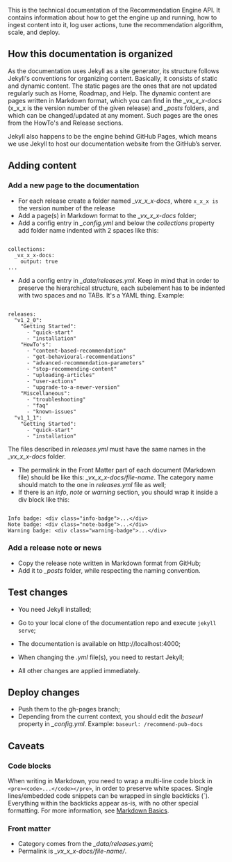 This is the technical documentation of the Recommendation Engine API.
It contains information about how to get the engine up and running, how to ingest content into it, log user actions, tune the recommendation algorithm, scale, and deploy.

## How this documentation is organized

As the documentation uses Jekyll as a site generator, its structure follows Jekyll's conventions for organizing content. Basically, it consists of static and dynamic content. The static pages are the ones that are not updated regularly such as Home, Roadmap, and Help. The dynamic content are pages written in Markdown format, which you can find in the *_vx_x_x-docs* (x_x_x is the version number of the given release) and *_posts* folders, and which can be changed/updated at any moment. Such pages are the ones from the HowTo's and Release sections.

Jekyll also happens to be the engine behind GitHub Pages, which means we use Jekyll to host our documentation website from the GitHub’s server.

## Adding content

### Add a new page to the documentation

* For each release create a folder named *_vx_x_x-docs*, where <code>x_x_x is</code> the version number of the release
* Add a page(s) in Markdown format to the *_vx_x_x-docs* folder;
* Add a config entry in *_config.yml* and below the *collections* property add folder name indented with 2 spaces like this:
<pre><code>
collections:
  _vx_x_x-docs:
    output: true
...
</code></pre>
* Add a config entry in *_data/releases.yml*. Keep in mind that in order to preserve the hierarchical structure, each subelement has to be indented with two spaces and no TABs. It's a YAML thing. Example:
<pre><code>
releases:
  "v1_2_0":
    "Getting Started":
      - "quick-start"
      - "installation"
    "HowTo's":
      - "content-based-recommendation"
      - "get-behavioural-recommendations"
      - "advanced-recommendation-parameters"
      - "stop-recommending-content"
      - "uploading-articles"
      - "user-actions"
      - "upgrade-to-a-newer-version"
    "Miscellaneous":
      - "troubleshooting"
      - "faq"
      - "known-issues"
  "v1_1_1":
    "Getting Started":
      - "quick-start"
      - "installation"
</code></pre>

The files described in *releases.yml* must have the same names in the *_vx_x_x-docs* folder.
* The permalink in the Front Matter part of each document (Markdown file) should be like this: *_vx_x_x-docs/file-name*. The category name should match to the one in *releases.yml* file as well;
* If there is an *info*, *note* or *warning* section, you should wrap it inside a div block like this:
<pre><code>
Info badge: &lt;div class="info-badge"&gt;...&lt;/div&gt;
Note badge: &lt;div class="note-badge"&gt;...&lt;/div&gt;
Warning badge: &lt;div class="warning-badge"&gt;...&lt;/div&gt;
</code></pre>

### Add a release note or news

* Copy the release note written in Markdown format from GitHub;
* Add it to *_posts* folder, while respecting the naming convention.

## Test changes

* You need Jekyll installed;
* Go to your local clone of the documentation repo and execute
`jekyll serve`;

* The documentation is available on http://localhost:4000;
* When changing the *.yml* file(s), you need to restart Jekyll;
* All other changes are applied immediately.

## Deploy changes

* Push them to the gh-pages branch;
* Depending from the current context, you should edit the *baseurl* property in *_config.yml*. Example: <code>baseurl: /recommend-pub-docs</code>

## Caveats

### Code blocks

When writing in Markdown, you need to wrap a multi-line code block in `<pre><code>...</code></pre>`, in order to preserve white spaces. Single lines/embedded code snippets can be wrapped in single backticks (`). Everything within the backticks appear as-is, with no other special formatting. For more information, see [Markdown Basics](https://help.github.com/articles/markdown-basics/).

### Front matter

* Category comes from the *_data/releases.yaml*;
* Permalink is *_vx_x_x-docs/file-name/*.
